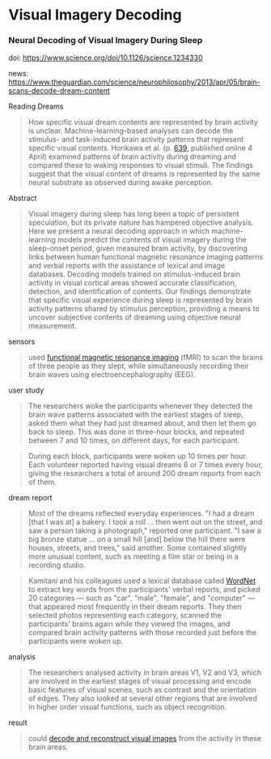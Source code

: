 # Visual Imagery Decoding

### Neural Decoding of Visual Imagery During Sleep

doi: https://www.science.org/doi/10.1126/science.1234330

news: https://www.theguardian.com/science/neurophilosophy/2013/apr/05/brain-scans-decode-dream-content

Reading Dreams

> How specific visual dream contents are represented by brain activity is unclear. Machine-learning–based analyses can decode the stimulus- and task-induced brain activity patterns that represent specific visual contents. Horikawa et al. (p. [639](https://doi.org/10.1126/science.1234330), published online 4 April) examined patterns of brain activity during dreaming and compared these to waking responses to visual stimuli. The findings suggest that the visual content of dreams is represented by the same neural substrate as observed during awake perception.

Abstract

>Visual imagery during sleep has long been a topic of persistent speculation, but its private nature has hampered objective analysis. Here we present a neural decoding approach in which machine-learning models predict the contents of visual imagery during the sleep-onset period, given measured brain activity, by discovering links between human functional magnetic resonance imaging patterns and verbal reports with the assistance of lexical and image databases. Decoding models trained on stimulus-induced brain activity in visual cortical areas showed accurate classification, detection, and identification of contents. Our findings demonstrate that specific visual experience during sleep is represented by brain activity patterns shared by stimulus perception, providing a means to uncover subjective contents of dreaming using objective neural measurement.

sensors

> used [functional magnetic resonance imaging](http://www.guardian.co.uk/science/neurophilosophy/2013/jan/04/big-picture-inside-the-brain1) (fMRI) to scan the brains of three people as they slept, while simultaneously recording their brain waves using electroencephalography (EEG).

user study

> The researchers woke the participants whenever they detected the brain wave patterns associated with the earliest stages of sleep, asked them what they had just dreamed about, and then let them go back to sleep. This was done in three-hour blocks, and repeated between 7 and 10 times, on different days, for each participant.

> During each block, participants were woken up 10 times per hour. Each volunteer reported having visual dreams 6 or 7 times every hour, giving the researchers a total of around 200 dream reports from each of them.

dream report

>Most of the dreams reflected everyday experiences. "I had a dream [that I was at] a bakery. I took a roll … then went out on the street, and saw a person taking a photograph," reported one participant. "I saw a big bronze statue … on a small hill [and] below the hill there were houses, streets, and trees," said another. Some contained slightly more unusual content, such as meeting a film star or being in a recording studio.

> Kamitani and his colleagues used a lexical database called [WordNet](http://wordnet.princeton.edu/) to extract key words from the participants' verbal reports, and picked 20 categories — such as "car", "male", "female", and "computer" — that appeared most frequently in their dream reports. They then selected photos representing each category, scanned the participants' brains again while they viewed the images, and compared brain activity patterns with those recorded just before the participants were woken up.

analysis

> The researchers analysed activity in brain areas V1, V2 and V3, which are involved in the earliest stages of visual processing and encode basic features of visual scenes, such as contrast and the orientation of edges. They also looked at several other regions that are involved in higher order visual functions, such as object recognition.

result

>could [decode and reconstruct visual images](http://scienceblogs.com/neurophilosophy/2008/12/12/visual-images-reconstructed-from-brain-activity/) from the activity in these brain areas. 

